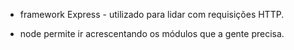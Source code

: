 - framework Express - utilizado para lidar com requisições HTTP.

- node permite ir acrescentando os módulos que a gente precisa.